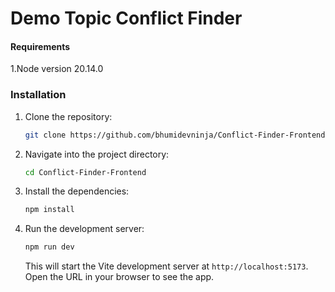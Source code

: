 # Demo Topic Conflict Finder

#### Requirements
1.Node version 20.14.0

### Installation

1. Clone the repository:

    ```bash
    git clone https://github.com/bhumidevninja/Conflict-Finder-Frontend.git
    ```

2. Navigate into the project directory:

    ```bash
    cd Conflict-Finder-Frontend
    ```

3. Install the dependencies:

    ```bash
    npm install
    ```

4. Run the development server:

    ```bash
    npm run dev
    ```

    This will start the Vite development server at `http://localhost:5173`. Open the URL in your browser to see the app.
